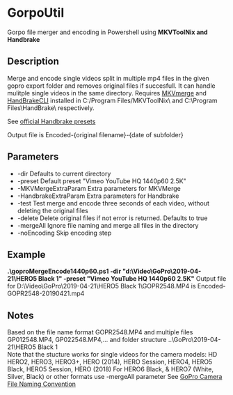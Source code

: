 # GorpoUtil
Gorpo file merger and encoding in Powershell using **MKVToolNix and Handbrake**

## Description
Merge and encode single videos split in multiple mp4 files in the given gopro export folder and removes original files if succesfull.
It can handle mulitple single videos in the same directory.
Requires [MKVmerge](https://mkvtoolnix.download/) and [HandBrakeCLI](https://handbrake.fr/downloads2.php) installed in C:/Program Files/MKVToolNix\ and C:\Program Files\HandBrake\ respectively.


See [official Handbrake presets](https://handbrake.fr/docs/en/latest/technical/official-presets.html)

Output file is Encoded-{original filename}-{date of subfolder}

## Parameters

* -dir Defaults to current directory
* -preset Default preset "Vimeo YouTube HQ 1440p60 2.5K"
* -MKVMergeExtraParam Extra parameters for MKVMerge
* -HandbrakeExtraParam Extra parameters for Handbrake
* -test Test merge and encode three seconds of each video, without deleting the original files
* -delete Delete original files if not error is returned. Defaults to true
* -mergeAll Ignore file naming and merge all files in the directory
* -noEncoding Skip encoding step


## Example
**.\goproMergeEncode1440p60.ps1 -dir "d:\Video\GoPro\2019-04-21\HERO5 Black 1\" -preset "Vimeo YouTube HQ 1440p60 2.5K"**
Output file for D:\Video\GoPro\2019-04-21\HERO5 Black 1\GOPR2548.MP4 is Encoded-GOPR2548-20190421.mp4

## Notes
Based on the file name format GOPR2548.MP4 and multiple files GP012548.MP4, GP022548.MP4,... and folder structure ..\GoPro\2019-04-21\HERO5 Black 1\
Note that the stucture works for single videos for the camera models: HD HERO2, HERO3, HERO3+, HERO (2014), HERO Session, HERO4, HERO5 Black, HERO5 Session, HERO (2018)
For HERO6 Black, & HERO7 (White, Silver, Black) or other formats use -mergeAll parameter
See [GoPro Camera File Naming Convention](https://gopro.com/help/articles/question_answer/GoPro-Camera-File-Naming-Convention)
